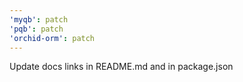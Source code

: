 ```yaml
---
'myqb': patch
'pqb': patch
'orchid-orm': patch
---
```


Update docs links in README.md and in package.json
